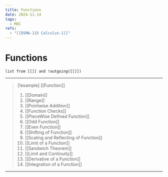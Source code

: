 ```yaml
---
title: Functions
date: 2024-11-14
tags:
  - MOC
refs:
  - "[[DSMA-115 Calculus-1]]"
---
```

# Functions

```dataview
list from [[]] and !outgoing([[]])
```
---

> [!example] [[Function]]
> 1. [[Domain]]
> 1. [[Range]]
> 2. [[Pointwise Addition]]
> 3. [[Function Checks]]
> 4. [[PieceWise Defined Function]]
> 5. [[Odd Function]]
> 6. [[Even Function]]
> 7. [[Shifting of Function]]
> 8. [[Scaling and Reflecting of Function]]
> 9. [[Limit of a Function]]
> 10. [[Sandwich Theorem]]
> 11. [[Limit and Continuity]]
> 12. [[Derivative of a Function]]
> 13. [[Integration of a Function]]



---